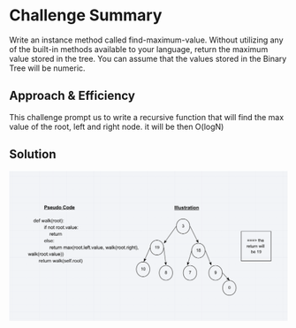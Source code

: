 # Challenge Summary
Write an instance method called find-maximum-value. Without utilizing any of the built-in methods available to your language, return the maximum value stored in the tree. You can assume that the values stored in the Binary Tree will be numeric.



## Approach & Efficiency
This challenge prompt us to write a recursive function that will find the max value of the root, left and right node. it will be then O(logN)
## Solution
<img src = "code_challenge17.png" />
